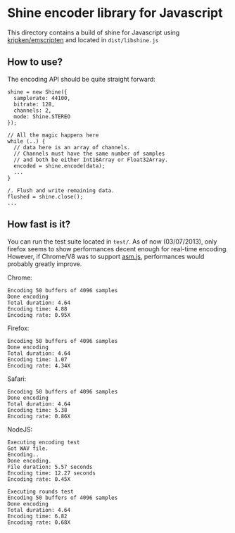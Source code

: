 Shine encoder library for Javascript
====================================

This directory contains a build of shine for Javascript using 
[kripken/emscripten](https://github.com/kripken/emscripten) and
located in `dist/libshine.js`

How to use?
-----------

The encoding API should be quite straight forward:

```
shine = new Shine({
  samplerate: 44100,
  bitrate: 128,
  channels: 2,
  mode: Shine.STEREO
});
  
// All the magic happens here
while (..) {
  // data here is an array of channels.
  // Channels must have the same number of samples
  // and both be either Int16Array or Float32Array.
  encoded = shine.encode(data);
  ...
}

/. Flush and write remaining data.
flushed = shine.close();
...
```

How fast is it?
---------------

You can run the test suite located in `test/`. As of now (03/07/2013), only firefox
seems to show performances decent enough for real-time encoding. However, if Chrome/V8 
was to support [asm.js](http:asmjs.org), performances would probably greatly improve.

Chrome:
```
Encoding 50 buffers of 4096 samples
Done encoding
Total duration: 4.64
Encoding time: 4.88
Encoding rate: 0.95X
```

Firefox:
```
Encoding 50 buffers of 4096 samples
Done encoding
Total duration: 4.64
Encoding time: 1.07
Encoding rate: 4.34X
```

Safari:
```
Encoding 50 buffers of 4096 samples
Done encoding
Total duration: 4.64
Encoding time: 5.38
Encoding rate: 0.86X
```

NodeJS:
```
Executing encoding test
Got WAV file.
Encoding..
Done encoding.
File duration: 5.57 seconds
Encoding time: 12.27 seconds
Encoding rate: 0.45X

Executing rounds test
Encoding 50 buffers of 4096 samples
Done encoding
Total duration: 4.64
Encoding time: 6.82
Encoding rate: 0.68X
```
